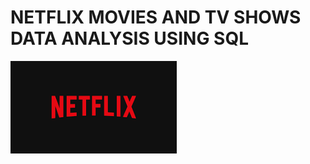 # NETFLIX MOVIES AND TV SHOWS DATA ANALYSIS USING SQL
![                    NETFLIX LOGO](https://github.com/swetha0460/NETFLIX_SQL_1/blob/main/NETFLIX.IMAGE.png)
 
